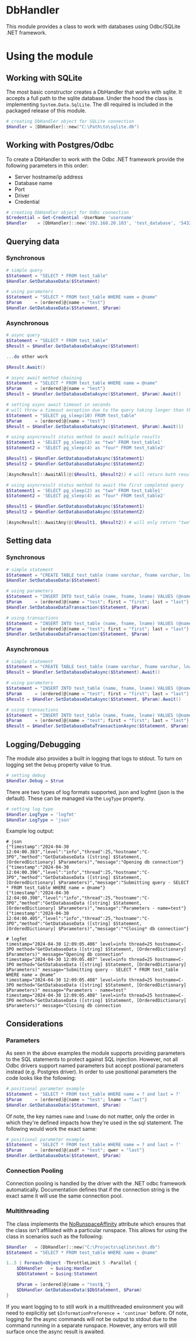 # DbHandler
This module provides a class to work with databases using Odbc/SQLite .NET framework.

# Using the module
## Working with SQLite
The most basic constructor creates a DbHandler that works with sqlite. It accepts a full path to the sqlite database. Under the hood the class is implementing `System.Data.SqlLite`. The dll required is included in the packaged release of this module.
```powershell
# creating DbHandler object for SQLite connection
$Handler = [DbHandler]::new("C:\Path\to\sqlite.db")
```

## Working with Postgres/Odbc
To create a DbHandler to work with the Odbc .NET framework provide the following parameters in this order:
- Server hostname/ip address
- Database name
- Port
- Driver
- Credential

```powershell
# creating DbHandler object for Odbc connection
$Credential = Get-Credential -UserName 'username'
$Handler    = [DbHandler]::new('192.168.20.103', 'test_database', '5432', 'PostgreSQL UNICODE(x64)', $Credential)
```

## Querying data
### Synchronous
```powershell
# simple query
$Statement = "SELECT * FROM test_table"
$Handler.GetDatabaseData($Statement)

# using parameters
$Statement = "SELECT * FROM test_table WHERE name = @name"
$Param     = [ordered]@{name = "test"}
$Handler.GetDatabaseData($Statement, $Param)
```
### Asynchronous
```powershell
# async query
$Statement = "SELECT * FROM test_table"
$Result = $Handler.GetDatabaseDataAsync($Statement)

...do other work

$Result.Await()

# async await method chaining
$Statement = "SELECT * FROM test_table WHERE name = @name"
$Param     = [ordered]@{name = "test"}
$Result = $Handler.GetDatabaseDataAsync($Statement, $Param).Await()

# setting async await timeout in seconds
# will throw a timeout exception due to the query taking longer than the configured time of 1 second
$Statement = "SELECT pg_sleep(10) FROM test_table"
$Param     = [ordered]@{name = "test"}
$Result = $Handler.GetDatabaseDataAsync($Statement, $Param).Await(1)

# using asyncresult status method to await multiple results
$Statement1 = 'SELECT pg_sleep(2) as "two" FROM test_table1'
$Statement2 = 'SELECT pg_sleep(4) as "four" FROM test_table2'

$Result1 = $Handler.GetDatabaseDataAsync($Statement1)
$Result2 = $Handler.GetDatabaseDataAsync($Statement2)

[AsyncResult]::AwaitAll(@($Result1, $Result2)) # will return both results

# using asyncresult status method to await the first completed query
$Statement1 = 'SELECT pg_sleep(2) as "two" FROM test_table1'
$Statement2 = 'SELECT pg_sleep(4) as "four" FROM test_table2'

$Result1 = $Handler.GetDatabaseDataAsync($Statement1)
$Result2 = $Handler.GetDatabaseDataAsync($Statement2)

[AsyncResult]::AwaitAny(@($Result1, $Result2)) # will only return "two"
```
## Setting data
### Synchronous
```powershell
# simple statement
$Statement = "CREATE TABLE test_table (name varchar, fname varchar, lname varchar);"
$Handler.SetDatabaseData($Statement)

# using parameters
$Statement = "INSERT INTO test_table (name, fname, lname) VALUES (@name, @first, @last)"
$Param     = [ordered]@{name = "test"; first = "first"; last = "last"}
$Handler.SetDatabaseDataTransaction($Statement, $Param)

# using transactions
$Statement = "INSERT INTO test_table (name, fname, lname) VALUES (@name, @first, @last)"
$Param     = [ordered]@{name = "test"; first = "first"; last = "last"}
$Handler.SetDatabaseDataTransaction($Statement, $Param)
```
### Asynchronous
```powershell
# simple statement
$Statement = "CREATE TABLE test_table (name varchar, fname varchar, lname varchar);"
$Result = $Handler.SetDatabaseDataAsync($Statement).Await()

# using parameters
$Statement = "INSERT INTO test_table (name, fname, lname) VALUES (@name, @first, @last)"
$Param     = [ordered]@{name = "test"; first = "first"; last = "last"}
$Result = $Handler.SetDatabaseDataAsync($Statement, $Param).Await()

# using transactions
$Statement = "INSERT INTO test_table (name, fname, lname) VALUES (@name, @first, @last)"
$Param     = [ordered]@{name = "test"; first = "first"; last = "last"}
$Result = $Handler.SetDatabaseDataTransactionAsync($Statement, $Param).Await()
```

## Logging/Debugging
The module also provides a built in logging that logs to stdout. To turn on logging set the `Debug` property value to true.
```powershell
# setting debug
$Handler.Debug = $true
```
There are two types of log formats supported, json and logfmt (json is the default). These can be managed via the `LogType` property.
```powershell
# setting log type
$Handler.LogType = 'logfmt'
$Handler.LogType = 'json'
```
Example log output:
```
# json
{"timestamp":"2024-04-30 12:04:00.383","level":"info","thread":25,"hostname":"C-3PO","method":"GetDatabaseData ([string] $Statement, [OrderedDictionary] $Parameters)","message":"Opening db connection"}
{"timestamp":"2024-04-30 12:04:00.396","level":"info","thread":25,"hostname":"C-3PO","method":"GetDatabaseData ([string] $Statement, [OrderedDictionary] $Parameters)","message":"Submitting query - SELECT * FROM test_table WHERE name = @name"}
{"timestamp":"2024-04-30 12:04:00.398","level":"info","thread":25,"hostname":"C-3PO","method":"GetDatabaseData ([string] $Statement, [OrderedDictionary] $Parameters)","message":"Parameters - name=test"}
{"timestamp":"2024-04-30 12:04:00.405","level":"info","thread":25,"hostname":"C-3PO","method":"GetDatabaseData ([string] $Statement, [OrderedDictionary] $Parameters)","message":"*Closing* db connection"}

# logfmt
timestamp="2024-04-30 12:09:05.406" level=info thread=25 hostname=C-3PO method="GetDatabaseData ([string] $Statement, [OrderedDictionary] $Parameters)" message="Opening db connection"
timestamp="2024-04-30 12:09:05.407" level=info thread=25 hostname=C-3PO method="GetDatabaseData ([string] $Statement, [OrderedDictionary] $Parameters)" message="Submitting query - SELECT * FROM test_table WHERE name = @name"
timestamp="2024-04-30 12:09:05.408" level=info thread=25 hostname=C-3PO method="GetDatabaseData ([string] $Statement, [OrderedDictionary] $Parameters)" message="Parameters - name=test"
timestamp="2024-04-30 12:09:05.408" level=info thread=25 hostname=C-3PO method="GetDatabaseData ([string] $Statement, [OrderedDictionary] $Parameters)" message="Closing db connection
```

## Considerations
### Parameters
As seen in the above examples the module supports providing parameters to the SQL statements to protect against SQL injection. However, not all Odbc drivers support named parameters but accept postional parameters instead (e.g. Postgres driver). In order to use positional parameters the code looks like the following:
```powershell
# positional parameter example
$Statement = 'SELECT * FROM test_table WHERE name = ? and last = ?'
$Param     = [ordered]@{name = "test"; lname = "last"}
$Handler.GetDatabaseData($Statement, $Param)
```
Of note, the key names `name` and `lname` do not matter, only the order in which they're defined impacts how they're used in the sql statement. The following would work the exact same:
```powershell
# positional parameter example
$Statement = 'SELECT * FROM test_table WHERE name = ? and last = ?'
$Param     = [ordered]@{asdf = "test"; qwer = "last"}
$Handler.GetDatabaseData($Statement, $Param)
```
### Connection Pooling
Connection pooling is handled by the driver with the .NET odbc framework automatically. Documentation defines that if the connection string is the exact same it will use the same connection pool.

### Multithreading
The class implements the [NoRunspaceAffinity](https://learn.microsoft.com/en-us/powershell/module/microsoft.powershell.core/about/about_classes?view=powershell-7.4#norunspaceaffinity-attribute]) attribute which ensures that the class isn't affiliated with a particular runspace. This allows for using the class in scenarios such as the following:
```powershell
$Handler   = [DbHandler]::new("C:\Projects\sqlite\test.db")
$Statement = "SELECT * FROM test_table WHERE name = @name"

1..5 | Foreach-Object -ThrottleLimit 5 -Parallel {
    $DbHandler   = $using:Handler
    $DbStatement = $using:Statement

    $Param = [ordered]@{name = "test$_"}
    $DbHandler.GetDatabaseData($DbStatement, $Param)
}
```

If you want logging to to still work in a multithreaded environment you will need to explicitiy set `$InformationPreference = 'continue'` before. Of note, logging for the async commands will not be output to stdout due to the command running in a separate runspace. However, any errors will still surface once the async result is awaited.

